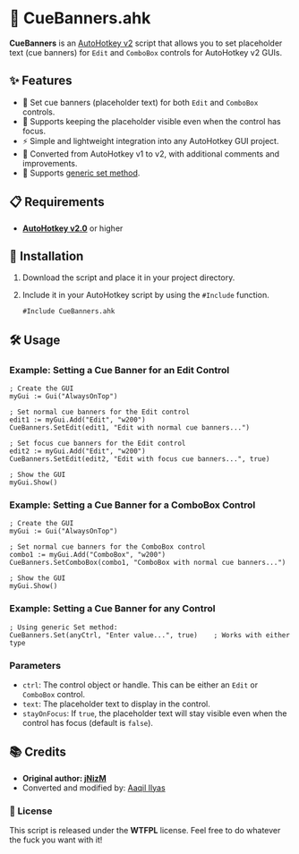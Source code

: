 # 🎨 CueBanners.ahk

**CueBanners** is an [AutoHotkey v2](https://www.autohotkey.com/v2) script that allows you to set placeholder text (cue banners) for `Edit` and `ComboBox` controls for AutoHotkey v2 GUIs.

## ✨ Features

- 📝 Set cue banners (placeholder text) for both `Edit` and `ComboBox` controls.
- 👀 Supports keeping the placeholder visible even when the control has focus.
- ⚡ Simple and lightweight integration into any AutoHotkey GUI project.
- 🔄 Converted from AutoHotkey v1 to v2, with additional comments and improvements.
- 🎯 Supports [generic set method](https://github.com/Aaqil101/Custom-Libraries/tree/master/Cue%20Banners#example-setting-a-cue-banner-for-a-combobox-control).

## 📋 Requirements

- [**AutoHotkey v2.0**](https://www.autohotkey.com/download/ahk-v2.exe) or higher

## 🚀 Installation

1. Download the script and place it in your project directory.
2. Include it in your AutoHotkey script by using the `#Include` function.

   ```AutoHotkey
   #Include CueBanners.ahk
   ```

## 🛠️ Usage

### Example: Setting a Cue Banner for an Edit Control

```AutoHotkey
; Create the GUI
myGui := Gui("AlwaysOnTop")

; Set normal cue banners for the Edit control
edit1 := myGui.Add("Edit", "w200")
CueBanners.SetEdit(edit1, "Edit with normal cue banners...")

; Set focus cue banners for the Edit control
edit2 := myGui.Add("Edit", "w200")
CueBanners.SetEdit(edit2, "Edit with focus cue banners...", true)

; Show the GUI
myGui.Show()
```

### Example: Setting a Cue Banner for a ComboBox Control

```AutoHotkey
; Create the GUI
myGui := Gui("AlwaysOnTop")

; Set normal cue banners for the ComboBox control
combo1 := myGui.Add("ComboBox", "w200")
CueBanners.SetComboBox(combo1, "ComboBox with normal cue banners...")

; Show the GUI
myGui.Show()
```

### Example: Setting a Cue Banner for any Control

```AutoHotkey
; Using generic Set method:
CueBanners.Set(anyCtrl, "Enter value...", true)    ; Works with either type
```

### Parameters

- `ctrl`: The control object or handle. This can be either an `Edit` or `ComboBox` control.
- `text`: The placeholder text to display in the control.
- `stayOnFocus`: If `true`, the placeholder text will stay visible even when the control has focus (default is `false`).

## 📚 Credits

- **Original author: [jNizM](https://github.com/jNizM)**
- Converted and modified by: [Aaqil Ilyas](https://github.com/Aaqil101/Time-Calculator)

### 📝 License

This script is released under the **WTFPL** license. Feel free to do whatever the fuck you want with it!